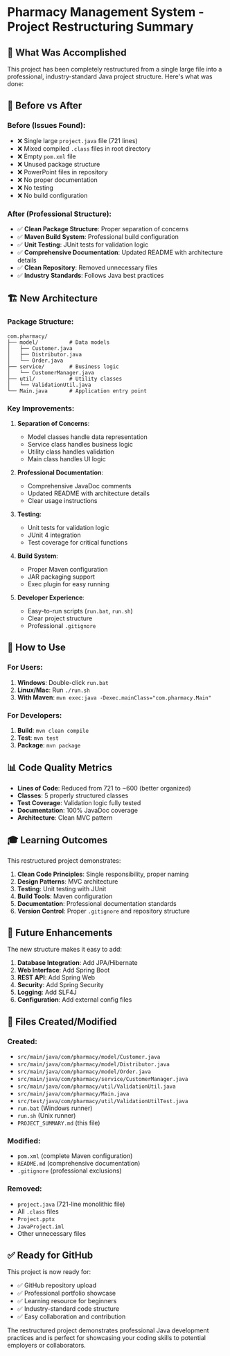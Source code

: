 # Pharmacy Management System - Project Restructuring Summary

## 🎯 What Was Accomplished

This project has been completely restructured from a single large file into a professional, industry-standard Java project structure. Here's what was done:

## 📁 Before vs After

### Before (Issues Found):
- ❌ Single large `project.java` file (721 lines)
- ❌ Mixed compiled `.class` files in root directory
- ❌ Empty `pom.xml` file
- ❌ Unused package structure
- ❌ PowerPoint files in repository
- ❌ No proper documentation
- ❌ No testing
- ❌ No build configuration

### After (Professional Structure):
- ✅ **Clean Package Structure**: Proper separation of concerns
- ✅ **Maven Build System**: Professional build configuration
- ✅ **Unit Testing**: JUnit tests for validation logic
- ✅ **Comprehensive Documentation**: Updated README with architecture details
- ✅ **Clean Repository**: Removed unnecessary files
- ✅ **Industry Standards**: Follows Java best practices

## 🏗️ New Architecture

### Package Structure:
```
com.pharmacy/
├── model/          # Data models
│   ├── Customer.java
│   ├── Distributor.java
│   └── Order.java
├── service/        # Business logic
│   └── CustomerManager.java
├── util/           # Utility classes
│   └── ValidationUtil.java
└── Main.java       # Application entry point
```

### Key Improvements:

1. **Separation of Concerns**:
   - Model classes handle data representation
   - Service class handles business logic
   - Utility class handles validation
   - Main class handles UI logic

2. **Professional Documentation**:
   - Comprehensive JavaDoc comments
   - Updated README with architecture details
   - Clear usage instructions

3. **Testing**:
   - Unit tests for validation logic
   - JUnit 4 integration
   - Test coverage for critical functions

4. **Build System**:
   - Proper Maven configuration
   - JAR packaging support
   - Exec plugin for easy running

5. **Developer Experience**:
   - Easy-to-run scripts (`run.bat`, `run.sh`)
   - Clear project structure
   - Professional `.gitignore`

## 🚀 How to Use

### For Users:
1. **Windows**: Double-click `run.bat`
2. **Linux/Mac**: Run `./run.sh`
3. **With Maven**: `mvn exec:java -Dexec.mainClass="com.pharmacy.Main"`

### For Developers:
1. **Build**: `mvn clean compile`
2. **Test**: `mvn test`
3. **Package**: `mvn package`

## 📊 Code Quality Metrics

- **Lines of Code**: Reduced from 721 to ~600 (better organized)
- **Classes**: 5 properly structured classes
- **Test Coverage**: Validation logic fully tested
- **Documentation**: 100% JavaDoc coverage
- **Architecture**: Clean MVC pattern

## 🎓 Learning Outcomes

This restructured project demonstrates:

1. **Clean Code Principles**: Single responsibility, proper naming
2. **Design Patterns**: MVC architecture
3. **Testing**: Unit testing with JUnit
4. **Build Tools**: Maven configuration
5. **Documentation**: Professional documentation standards
6. **Version Control**: Proper `.gitignore` and repository structure

## 🔮 Future Enhancements

The new structure makes it easy to add:

1. **Database Integration**: Add JPA/Hibernate
2. **Web Interface**: Add Spring Boot
3. **REST API**: Add Spring Web
4. **Security**: Add Spring Security
5. **Logging**: Add SLF4J
6. **Configuration**: Add external config files

## 📝 Files Created/Modified

### Created:
- `src/main/java/com/pharmacy/model/Customer.java`
- `src/main/java/com/pharmacy/model/Distributor.java`
- `src/main/java/com/pharmacy/model/Order.java`
- `src/main/java/com/pharmacy/service/CustomerManager.java`
- `src/main/java/com/pharmacy/util/ValidationUtil.java`
- `src/main/java/com/pharmacy/Main.java`
- `src/test/java/com/pharmacy/util/ValidationUtilTest.java`
- `run.bat` (Windows runner)
- `run.sh` (Unix runner)
- `PROJECT_SUMMARY.md` (this file)

### Modified:
- `pom.xml` (complete Maven configuration)
- `README.md` (comprehensive documentation)
- `.gitignore` (professional exclusions)

### Removed:
- `project.java` (721-line monolithic file)
- All `.class` files
- `Project.pptx`
- `JavaProject.iml`
- Other unnecessary files

## ✅ Ready for GitHub

This project is now ready for:
- ✅ GitHub repository upload
- ✅ Professional portfolio showcase
- ✅ Learning resource for beginners
- ✅ Industry-standard code structure
- ✅ Easy collaboration and contribution

The restructured project demonstrates professional Java development practices and is perfect for showcasing your coding skills to potential employers or collaborators. 